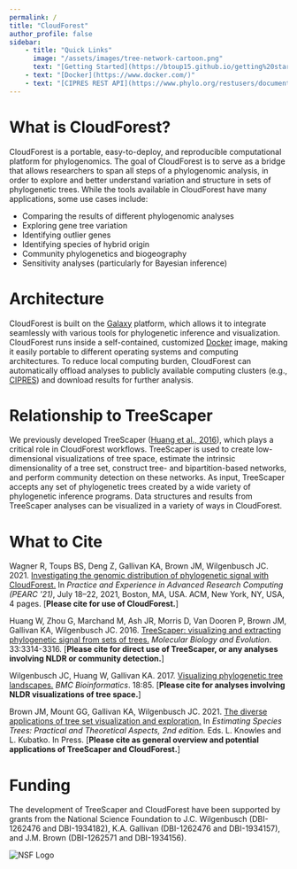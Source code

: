 ```yaml
---
permalink: /
title: "CloudForest"
author_profile: false
sidebar:
    - title: "Quick Links"  
      image: "/assets/images/tree-network-cartoon.png"
      text: "[Getting Started](https://btoup15.github.io/getting%20started/CRA-tutorial/)"
    - text: "[Docker](https://www.docker.com/)"
    - text: "[CIPRES REST API](https://www.phylo.org/restusers/documentation)"
---
```


# What is CloudForest?

CloudForest is a portable, easy-to-deploy, and reproducible computational platform for phylogenomics. The goal of CloudForest is to serve as a bridge that allows researchers to span all steps of a phylogenomic analysis, in order to explore and better understand variation and structure in sets of phylogenetic trees. While the tools available in CloudForest have many applications, some use cases include:

- Comparing the results of different phylogenomic analyses
- Exploring gene tree variation
- Identifying outlier genes
- Identifying species of hybrid origin
- Community phylogenetics and biogeography
- Sensitivity analyses (particularly for Bayesian inference)


# Architecture

CloudForest is built on the [Galaxy](https://galaxyproject.org) platform, which allows it to integrate seamlessly with various tools for phylogenetic inference and visualization. CloudForest runs inside a self-contained, customized [Docker](https://www.docker.com) image, making it easily portable to different operating systems and computing architectures. To reduce local computing burden, CloudForest can automatically offload analyses to publicly available computing clusters (e.g., [CIPRES](https://www.phylo.org)) and download results for further analysis. 


# Relationship to TreeScaper

We previously developed TreeScaper ([Huang et al., 2016](https://doi.org/10.1093/molbev/msw196)), which plays a critical role in CloudForest workflows. TreeScaper is used to create low-dimensional visualizations of tree space, estimate the intrinsic dimensionality of a tree set, construct tree- and bipartition-based networks, and perform community detection on these networks. As input, TreeScaper accepts any set of phylogenetic trees created by a wide variety of phylogenetic inference programs. Data structures and results from TreeScaper analyses can be visualized in a variety of ways in CloudForest.


# What to Cite

Wagner R, Toups BS, Deng Z, Gallivan KA, Brown JM, Wilgenbusch JC. 2021. [Investigating the genomic distribution of phylogenetic signal with CloudForest.](https://doi.org/10.1145/3437359.3465605) In *Practice and Experience in Advanced Research Computing (PEARC '21)*, July 18–22, 2021, Boston, MA, USA. ACM, New York, NY, USA, 4 pages. [**Please cite for use of CloudForest.**]

Huang W, Zhou G, Marchand M, Ash JR, Morris D, Van Dooren P, Brown JM, Gallivan KA, Wilgenbusch JC. 2016. [TreeScaper: visualizing and extracting phylogenetic signal from sets of trees.](https://doi.org/10.1093/molbev/msw196) *Molecular Biology and Evolution*. 33:3314-3316. [**Please cite for direct use of TreeScaper, or any analyses involving NLDR or community detection.**]

Wilgenbusch JC, Huang W, Gallivan KA. 2017. [Visualizing phylogenetic tree landscapes.](https://link.springer.com/article/10.1186/s12859-017-1479-1) *BMC Bioinformatics*. 18:85. [**Please cite for analyses involving NLDR visualizations of tree space.**]

Brown JM, Mount GG, Gallivan KA, Wilgenbusch JC. 2021. [The diverse applications of tree set visualization and exploration.](https://ecoevorxiv.org/2d6ph/) In *Estimating Species Trees: Practical and Theoretical Aspects, 2nd edition.* Eds. L. Knowles and L. Kubatko. In Press. [**Please cite as general overview and potential applications of TreeScaper and CloudForest.**]


# Funding

The development of TreeScaper and CloudForest have been supported by grants from the National Science Foundation to J.C. Wilgenbusch (DBI-1262476 and DBI-1934182), K.A. Gallivan (DBI-1262476 and DBI-1934157), and J.M. Brown (DBI-1262571 and DBI-1934156).

![NSF Logo](https://raw.githubusercontent.com/jembrown/TreeScaper.github.io/master/assets/images/nsfLogo.png)
